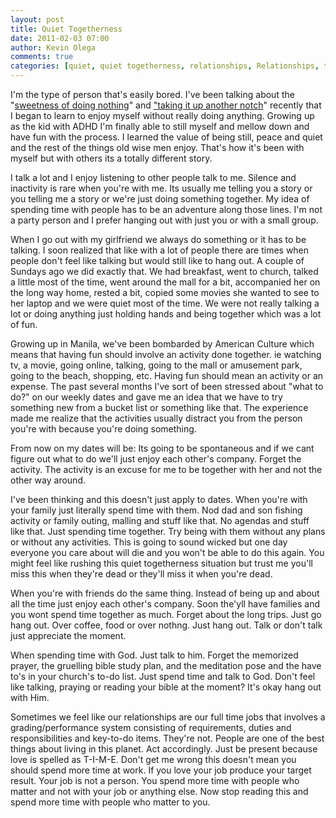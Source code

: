 ```yaml
---
layout: post
title: Quiet Togetherness
date: 2011-02-03 07:00
author: Kevin Olega
comments: true
categories: [quiet, quiet togetherness, relationships, Relationships, togetherness]
---
```

I'm the type of person that's easily bored. I've been talking about the "<a href="http://minimalchanges.com/the-sweetness-of-doing-nothing/">sweetness of doing nothing</a>" and <a href="http://minimalchanges.com/how-to-take-the-sweetness-of-doing-nothing-up-another-notch/">"taking it up another notch</a>" recently that I began to learn to enjoy myself without really doing anything. Growing up as the kid with ADHD I'm finally able to still myself and mellow down and have fun with the process. I learned the value of being still, peace and quiet and the rest of the things old wise men enjoy. That's how it's been with myself but with others its a totally different story.

I talk a lot and I enjoy listening to other people talk to me. Silence and inactivity is rare when you're with me. Its usually me telling you a story or you telling me a story or we're just doing something together. My idea of spending time with people has to be an adventure along those lines. I'm not a party person and I prefer hanging out with just you or with a small group.

When I go out with my girlfriend we always do something or it has to be talking. I soon realized that like with a lot of people there are times when people don't feel like talking but would still like to hang out. A couple of Sundays ago we did exactly that. We had breakfast, went to church, talked a little most of the time, went around the mall for a bit, accompanied her on the long way home, rested a bit, copied some movies she wanted to see to her laptop and we were quiet most of the time. We were not really talking a lot or doing anything just holding hands and being together which was a lot of fun.

Growing up in Manila, we've been bombarded by American Culture which means that having fun should involve an activity done together. ie watching tv, a movie, going online, talking, going to the mall or amusement park, going to the beach, shopping, etc. Having fun should mean an activity or an expense. The past several months I've sort of been stressed about "what to do?" on our weekly dates and gave me an idea that we have to try something new from a bucket list or something like that. The experience made me realize that the activities usually distract you from the person you're with because you're doing something.

From now on my dates will be:
Its going to be spontaneous and if we cant figure out  what to do we'll just enjoy each other's company. Forget the activity. The activity is an excuse for me to be together with her and not the other way around.

I've been thinking and this doesn't just apply to dates.
When you're with your family just literally spend time with them. Nod dad and son fishing activity or family outing, malling and stuff like that. No agendas and stuff like that. Just spending time together. Try being with them without any plans or without any activities. This is going to sound wicked but one day everyone you care about will die and you won't be able to do this again. You might feel like rushing this quiet togetherness situation but trust me you'll miss this when they're dead or they'll miss it when you're dead.

When you're with friends do the same thing. Instead of being up and about all the time just enjoy each other's company. Soon the'yll have families and you wont spend time together as much. Forget about the long trips. Just go hang out. Over coffee, food or over nothng. Just hang out. Talk or don't talk just appreciate the moment.

When spending time with God. Just talk to him. Forget the memorized prayer, the gruelling bible study plan, and the meditation pose and the have to's in your church's to-do list. Just spend time and talk to God.  Don't feel like talking, praying or reading your bible at the moment? It's okay hang out with Him.

Sometimes we feel like our relationships are our full time jobs that involves a grading/performance system consisting of requirements, duties and responsibilities and key-to-do items. They're not. People are one of the best things about living in this planet. Act accordingly. Just be present because love is spelled as T-I-M-E. Don't get me wrong this doesn't mean you should spend more time at work. If you love your job produce your target result. Your job is not a person. You spend more time with people who matter and not with your job or anything else. Now stop reading this and spend more time with people who matter to you.
